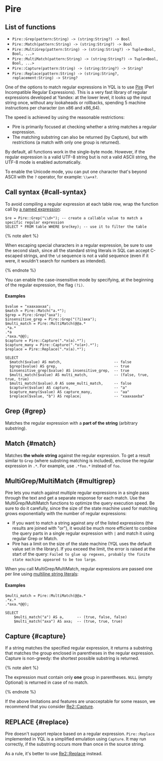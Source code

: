 # Pire

## List of functions

* `Pire::Grep(pattern:String) -> (string:String?) -> Bool`
* `Pire::Match(pattern:String) -> (string:String?) -> Bool`
* `Pire::MultiGrep(pattern:String) -> (string:String?) -> Tuple<Bool, Bool, ...>`
* `Pire::MultiMatch(pattern:String) -> (string:String?) -> Tuple<Bool, Bool, ...>`
* `Pire::Capture(pattern:String) -> (string:String?) -> String?`
* `Pire::Replace(pattern:String) -> (string:String?, replacement:String) -> String?`

One of the options to match regular expressions in YQL is to use  [Pire](https://github.com/yandex/pire) (Perl Incompatible Regular Expressions). This is a very fast library of regular expressions developed at Yandex: at the lower level, it looks up the input string once, without any lookaheads or rollbacks, spending 5 machine instructions per character (on x86 and x86_64).

The speed is achieved by using the reasonable restrictions:

* Pire is primarily focused at checking whether a string matches a regular expression.
* The matching substring can also be returned (by Capture), but with restrictions (a match with only one group is returned).

By default, all functions work in the single-byte mode. However, if the regular expression is a valid UTF-8 string but is not a valid ASCII string, the UTF-8 mode is enabled automatically.

To enable the Unicode mode, you can put one character that's beyond ASCII with the `?` operator, for example: `\\w+я?`.

## Call syntax {#call-syntax}

To avoid compiling a regular expression at each table row, wrap the function call by [a named expression](../../syntax/expressions.md#named-nodes):

```yql
$re = Pire::Grep("\\d+"); -- create a callable value to match a specific regular expression
SELECT * FROM table WHERE $re(key); -- use it to filter the table
```

{% note alert %}

When escaping special characters in a regular expression, be sure to use the second slash, since all the standard string literals in SQL can accept C-escaped strings, and the `\d` sequence is not a valid sequence (even if it were, it wouldn't search for numbers as intended).

{% endnote %}

You can enable the case-insensitive mode by specifying, at the beginning of the regular expression, the flag `(?i)`.

#### Examples

```yql
$value = "xaaxaaxaa";
$match = Pire::Match("a.*");
$grep = Pire::Grep("axa");
$insensitive_grep = Pire::Grep("(?i)axa");
$multi_match = Pire::MultiMatch(@@a.*
.*a.*
.*a
.*axa.*@@);
$capture = Pire::Capture(".*x(a).*");
$capture_many = Pire::Capture(".*x(a+).*");
$replace = Pire::Replace(".*x(a).*");

SELECT
  $match($value) AS match,                        -- false
  $grep($value) AS grep,                          -- true
  $insensitive_grep($value) AS insensitive_grep,  -- true
  $multi_match($value) AS multi_match,            -- (false, true, true, true)
  $multi_match($value).0 AS some_multi_match,     -- false
  $capture($value) AS capture,                    -- "a"
  $capture_many($value) AS capture_many,          -- "aa"
  $replace($value, "b") AS replace;               -- "xaaxaaxba"
```

## Grep {#grep}

Matches the regular expression with a **part of the string** (arbitrary substring).

## Match {#match}

Matches **the whole string** against the regular expression.
To get a result similar to `Grep`  (where substring matching is included), enclose the regular expression in `.*`. For example, use `.*foo.*` instead of `foo`.

## MultiGrep/MultiMatch {#multigrep}

Pire lets you match against multiple regular expressions in a single pass through the text and get a separate response for each match.
Use the MultiGrep/MultiMatch functions to optimize the query execution speed. Be sure to do it carefully, since the size of the state machine used for matching grows exponentially with the number of regular expressions:

* If you want to match a string against any of the listed expressions (the results are joined with "or"), it would be much more efficient to combine the query parts in a single regular expression with `|` and match it using regular Grep or Match.
* Pire has a limit on the size of the state machine (YQL uses the default value set in the library). If you exceed the limit, the error is raised at the start of the query: `Failed to glue up regexes, probably the finite state machine appeared to be too large`.

When you call MultiGrep/MultiMatch, regular expressions are passed one per line using [multiline string literals](../../syntax/expressions.md#multiline-string-literals):

#### Examples

```yql
$multi_match = Pire::MultiMatch(@@a.*
.*x.*
.*axa.*@@);

SELECT
    $multi_match("a") AS a,      -- (true, false, false)
    $multi_match("axa") AS axa;  -- (true, true, true)
```

## Capture {#capture}

If a string matches the specified regular expression, it returns a substring that matches the group enclosed in parentheses in the regular expression.
Capture is non-greedy: the shortest possible substring is returned.

{% note alert %}

The expression must contain only **one** group in parentheses. `NULL` (empty Optional) is returned in case of no match.

{% endnote %}

If the above limitations and features are unacceptable for some reason, we recommend that you consider [Re2::Capture](re2.md#capture).

## REPLACE {#replace}

Pire doesn't support replace based on a regular expression. `Pire::Replace` implemented in YQL is a simplified emulation using `Capture`. It may run correctly, if the substring occurs more than once in the source string.

As a rule, it's better to use [Re2::Replace](re2.md#replace) instead.

